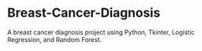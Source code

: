 # Breast-Cancer-Diagnosis
A breast cancer diagnosis project using Python, Tkinter, Logistic Regression, and Random Forest.

